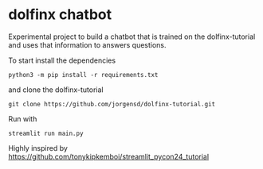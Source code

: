 # dolfinx chatbot

Experimental project to build a chatbot that is trained on the dolfinx-tutorial and uses that information to answers questions. 

To start install the dependencies
```
python3 -m pip install -r requirements.txt
```
and clone the dolfinx-tutorial

```
git clone https://github.com/jorgensd/dolfinx-tutorial.git
```

Run with 
```
streamlit run main.py
```

Highly inspired by https://github.com/tonykipkemboi/streamlit_pycon24_tutorial